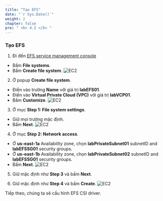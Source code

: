 ```yaml
---
title: "Tạo EFS"
date: "`r Sys.Date()`"
weight: 2
chapter: false
pre: " <b> 4.2 </b> "
---
```


### Tạo EFS

1. Đi đến [EFS service management console](https://console.aws.amazon.com/efs/home)

- Bấm **File systems**.
- Bấm **Create file system**.
  ![EC2](/workshop.chaunguyen.site/images//2.prerequisite/ws01-createefs01.png)

2. Ở popup **Create file system**.

- Điền vào trường **Name** với giá trị **labEFS01**.
- Điền vào **Virtual Private Cloud (VPC)** với giá trị **labVCP01**.
- Bấm **Customize**.
  ![EC2](/workshop.chaunguyen.site/images//2.prerequisite/ws01-createefs02.png)

3. Ở mục **Step 1: File system settings**.

- Giữ mọi trường mặc định.
- Bấm **Next**.
  ![EC2](/workshop.chaunguyen.site/images//2.prerequisite/ws01-createefs03.png)

4. Ở mục **Step 2: Network access**.

- Ở **us-east-1a** Availability zone, chọn **labPrivateSubnet01** subnetID and **labEFSSG01** security groups.
- Ở **us-east-1b** Availability zone, chọn **labPrivateSubnet02** subnetID and **labEFSSG01** security groups.
- Bấm **Next**.
  ![EC2](/workshop.chaunguyen.site/images//2.prerequisite/ws01-createefs04.png)

5. Giữ mặc định như **Step 3** và bấm **Next**.

6. Giữ mặc định như **Step 4** và bấm **Create**.
   ![EC2](/workshop.chaunguyen.site/images//2.prerequisite/ws01-createefs05.png)

Tiếp theo, chúng ta sẽ cấu hình EFS CSI driver.
